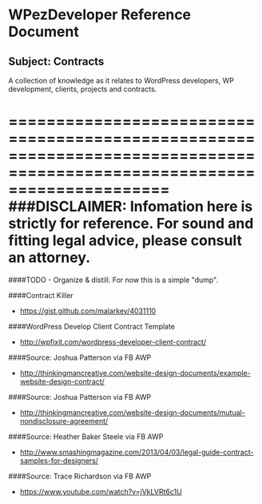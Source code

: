 WPezDeveloper Reference Document
================================

## Subject: Contracts

A collection of knowledge as it relates to WordPress developers, WP development, clients, projects and contracts. 

=========================================================================================================================
###DISCLAIMER: Infomation here is strictly for reference. For sound and fitting legal advice, please consult an attorney.
=========================================================================================================================

####TODO - Organize & distill. For now this is a simple "dump".


####Contract Killer
- https://gist.github.com/malarkey/4031110


####WordPress Develop Client Contract Template
- http://wpfixit.com/wordpress-developer-client-contract/


####Source: Joshua Patterson via FB AWP
- http://thinkingmancreative.com/website-design-documents/example-website-design-contract/


####Source: Joshua Patterson via FB AWP
- http://thinkingmancreative.com/website-design-documents/mutual-nondisclosure-agreement/


####Source: Heather Baker Steele via FB AWP
- http://www.smashingmagazine.com/2013/04/03/legal-guide-contract-samples-for-designers/


####Source: Trace Richardson via FB AWP
- https://www.youtube.com/watch?v=jVkLVRt6c1U


